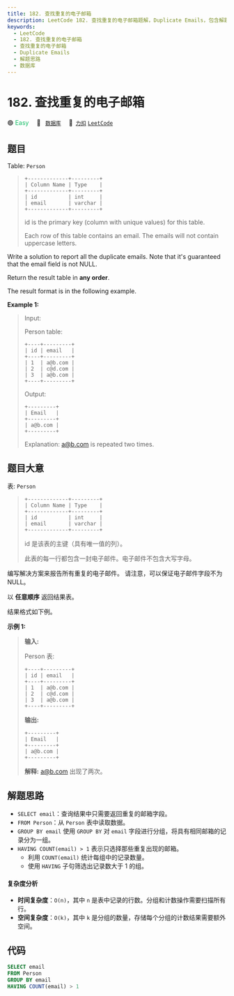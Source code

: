 ```yaml
---
title: 182. 查找重复的电子邮箱
description: LeetCode 182. 查找重复的电子邮箱题解，Duplicate Emails，包含解题思路、复杂度分析以及完整的 JavaScript 代码实现。
keywords:
  - LeetCode
  - 182. 查找重复的电子邮箱
  - 查找重复的电子邮箱
  - Duplicate Emails
  - 解题思路
  - 数据库
---
```


# 182. 查找重复的电子邮箱

🟢 <font color=#15bd66>Easy</font>&emsp; 🔖&ensp; [`数据库`](/tag/database.md)&emsp; 🔗&ensp;[`力扣`](https://leetcode.cn/problems/duplicate-emails) [`LeetCode`](https://leetcode.com/problems/duplicate-emails)

## 题目

Table: `Person`

> ```
> +-------------+---------+
> | Column Name | Type    |
> +-------------+---------+
> | id          | int     |
> | email       | varchar |
> +-------------+---------+
> ```
>
> id is the primary key (column with unique values) for this table.
>
> Each row of this table contains an email. The emails will not contain uppercase letters.

Write a solution to report all the duplicate emails. Note that it's guaranteed
that the email field is not NULL.

Return the result table in **any order**.

The result format is in the following example.

**Example 1:**

> Input:
>
> Person table:
>
> ```
> +----+---------+
> | id | email   |
> +----+---------+
> | 1  | a@b.com |
> | 2  | c@d.com |
> | 3  | a@b.com |
> +----+---------+
> ```
>
> Output:
>
> ```
> +---------+
> | Email   |
> +---------+
> | a@b.com |
> +---------+
> ```
>
> Explanation: a@b.com is repeated two times.

## 题目大意

表: `Person`

> ```
> +-------------+---------+
> | Column Name | Type    |
> +-------------+---------+
> | id          | int     |
> | email       | varchar |
> +-------------+---------+
> ```
>
> id 是该表的主键（具有唯一值的列）。
>
> 此表的每一行都包含一封电子邮件。电子邮件不包含大写字母。

编写解决方案来报告所有重复的电子邮件。 请注意，可以保证电子邮件字段不为 NULL。

以 **任意顺序** 返回结果表。

结果格式如下例。

**示例 1:**

> **输入:**
>
> Person 表:
>
> ```
> +----+---------+
> | id | email   |
> +----+---------+
> | 1  | a@b.com |
> | 2  | c@d.com |
> | 3  | a@b.com |
> +----+---------+
> ```
>
> **输出:**
>
> ```
> +---------+
> | Email   |
> +---------+
> | a@b.com |
> +---------+
> ```
>
> **解释:** a@b.com 出现了两次。

## 解题思路

- `SELECT email`：查询结果中只需要返回重复的邮箱字段。
- `FROM Person`：从 `Person` 表中读取数据。
- `GROUP BY email` 使用 `GROUP BY` 对 `email` 字段进行分组，将具有相同邮箱的记录分为一组。
- `HAVING COUNT(email) > 1` 表示只选择那些重复出现的邮箱。
  - 利用 `COUNT(email)` 统计每组中的记录数量。
  - 使用 `HAVING` 子句筛选出记录数大于 1 的组。

#### 复杂度分析

- **时间复杂度**：`O(n)`，其中 `n` 是表中记录的行数。分组和计数操作需要扫描所有行。
- **空间复杂度**：`O(k)`，其中 `k` 是分组的数量，存储每个分组的计数结果需要额外空间。

## 代码

```sql
SELECT email
FROM Person
GROUP BY email
HAVING COUNT(email) > 1
```
